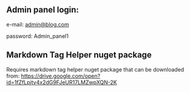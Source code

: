 ## Admin panel login:

e-mail: admin@blog.com

password: Admin_panel1

## Markdown Tag Helper nuget package
Requires markdown tag helper nuget package that can be downloaded from: https://drive.google.com/open?id=1fZfLpjtv4x2dG9FJeUR17LMZwpXQN-2K


